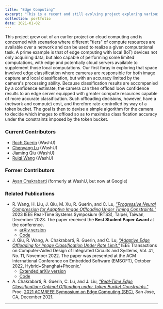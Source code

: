```yaml
---
title: "Edge Computing"
excerpt: "This is a recent and still evolving project exploring various problems that arise when deploying edge computing solutions"
collection: portfolio
date: 2021-01-02
---
```


This project grew out of an earlier project on cloud computing and is concerned with scenarios where different "tiers" of compute resources are available over a network and can be used to realize a given computational task.
A prime example is that of edge computing with local (IoT) devices not only acquiring data, but also capable of performing some limited computations, with edge and potentially cloud servers available to supplement those local computations.
Our first foray in exploring that space involved edge classification where cameras are responsible for both image capture and local classification, 
but with an accuracy limited by the camera's processing ability. Because classification results are accompanied by a confidence estimate, the camera can then offload loow confidence results to
an edge server equipped with greater compute resources capable of more accurate classification.  Such offloading decisions, however, have a (network and compute) cost, and therefore rate-controlled by way of a token bucket.
The goal is then to devise a simple algorithm for the camera to decide which images to offload so as to maximize classification accuracy under the constraints imposed by the token bucket.

### Current Contributors  

* [Roch Guerin](https://www.cse.wustl.edu/~guerin/) (WashU)
* [Chenyang Lu](https://www.cse.wustl.edu/~lu/) (WashU)
* [Jiaming Qiu](https://github.com/qiujiaming315/JiamingQiu-personal-webpage) (WashU)
* [Ruiqi Wang](https://www.linkedin.com/in/rickywrq/) (WashU)

### Former Contributors

* [Ayan Chakrabarti](https://projects.ayanc.org/) (formerly at WashU, but now at Google)

### Related Publications

* R. Wang, H. Liu, J. Qiu, M. Xu, R. Guerin, and C. Lu, [*"Progressive Neural Compression for Adaptive Image Offloading Under Timing Constraints."*](https://doi.ieeecomputersociety.org/10.1109/RTSS59052.2023.00020)
2023 IEEE Real-Time Systems Symposium (RTSS), Taipei, Taiwan, December 2023. The paper received the **Best Student Paper Award** at the conference.
	 - [arXiv version](https://doi.org/10.48550/arXiv.2310.05306)
	 - [Code](https://github.com/rickywrq/Progressive-Neural-Compression)
* J. Qiu, R. Wang, A. Chakrabarti, R. Guerin, and C. Lu, [*"Adaptive Edge Offloading for Image Classification Under Rate Limit."*](https://doi.org/10.1109/TCAD.2022.3197533) IEEE Transactions on Computer-Aided Design of Integrated Circuits and Systems, Vol. 41, No. 11, November 2022. The paper was presented at the ACM International Conference on Embedded Software (EMSOFT), October 2022, Hybrid+Shanghai+Phoenix.'
    - [Extended arXiv version](https://arxiv.org/abs/2208.00485)
    - [Code](https://github.com/qiujiaming315/edgeml-dqn)
* A. Chakrabarti, R. Guerin, C. Lu, and J. Liu, [*"Real-Time Edge Classification: Optimal Offloading under Token Bucket Constraints."*](https://arxiv.org/abs/2010.13737) 
Proc. [2021 ACM/IEEE Symposium on Edge Computing (SEC)](http://acm-ieee-sec.org/2021/), San Jose, CA, December 2021.

-----------------------------

